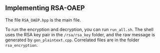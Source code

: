 ## Implementing RSA-OAEP

The file ``RSA_OAEP.hpp`` is the main file.

To run the encryption and decryption, you can run ``run_all.sh``. The shell uses the RSA key pair in the ``/rsa/rsa_key`` folder, and the raw message is generated by ``gen_plaintext.cpp``. Correlated files are in the folder ``rsa_encryption``.